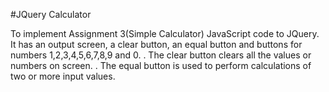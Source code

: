 #JQuery Calculator

To implement Assignment 3(Simple Calculator) JavaScript code to JQuery. It has an output screen, a clear button, an equal button and buttons for numbers 1,2,3,4,5,6,7,8,9 and 0. . The clear button clears all the values or numbers on screen. . The equal button is used to perform calculations of two or more input values.
